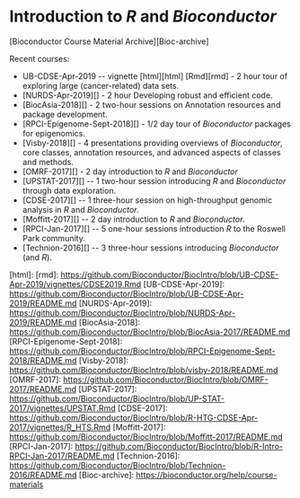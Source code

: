 # Introduction to _R_ and _Bioconductor_

[Bioconductor Course Material Archive][Bioc-archive]

Recent courses:

- UB-CDSE-Apr-2019 -- vignette [html][html] [Rmd][rmd] - 2 hour tour of exploring large (cancer-related) data sets.
- [NURDS-Apr-2019][] - 2 hour Developing robust and efficient code.
- [BiocAsia-2018][] - 2 two-hour sessions on Annotation resources and package development.
- [RPCI-Epigenome-Sept-2018][] - 1/2 day tour of _Bioconductor_ packages for epigenomics.
- [Visby-2018][] - 4 presentations providing overviews of _Bioconductor_, core classes, annotation resources, and advanced aspects of classes and methods.
- [OMRF-2017][] - 2 day introduction to _R_ and _Bioconductor_
- [UPSTAT-2017][] -- 1 two-hour session introducing _R_ and
  _Bioconductor_ through data exploration.
- [CDSE-2017][] -- 1 three-hour session on high-throughput genomic analysis in
  _R_ and _Bioconductor_.
- [Moffitt-2017][] -- 2 day introduction to _R_ and _Bioconductor_.
- [RPCI-Jan-2017][] -- 5 one-hour sessions introduction _R_ to the
  Roswell Park community.
- [Technion-2016][] -- 3 three-hour sessions introducing
  _Bioconductor_ (and _R_).

[html]: 
[rmd]: https://github.com/Bioconductor/BiocIntro/blob/UB-CDSE-Apr-2019/vignettes/CDSE2019.Rmd
[UB-CDSE-Apr-2019]: https://github.com/Bioconductor/BiocIntro/blob/UB-CDSE-Apr-2019/README.md
[NURDS-Apr-2019]: https://github.com/Bioconductor/BiocIntro/blob/NURDS-Apr-2019/README.md
[BiocAsia-2018]: https://github.com/Bioconductor/BiocIntro/blob/BiocAsia-2017/README.md
[RPCI-Epigenome-Sept-2018]: https://github.com/Bioconductor/BiocIntro/blob/RPCI-Epigenome-Sept-2018/README.md
[Visby-2018]: https://github.com/Bioconductor/BiocIntro/blob/visby-2018/README.md
[OMRF-2017]: https://github.com/Bioconductor/BiocIntro/blob/OMRF-2017/README.md
[UPSTAT-2017]: https://github.com/Bioconductor/BiocIntro/blob/UP-STAT-2017/vignettes/UPSTAT.Rmd
[CDSE-2017]: https://github.com/Bioconductor/BiocIntro/blob/R-HTG-CDSE-Apr-2017/vignettes/R_HTS.Rmd
[Moffitt-2017]: https://github.com/Bioconductor/BiocIntro/blob/Moffitt-2017/README.md
[RPCI-Jan-2017]: https://github.com/Bioconductor/BiocIntro/blob/R-Intro-RPCI-Jan-2017/README.md
[Technion-2016]: https://github.com/Bioconductor/BiocIntro/blob/Technion-2016/README.md
[Bioc-archive]: https://bioconductor.org/help/course-materials
